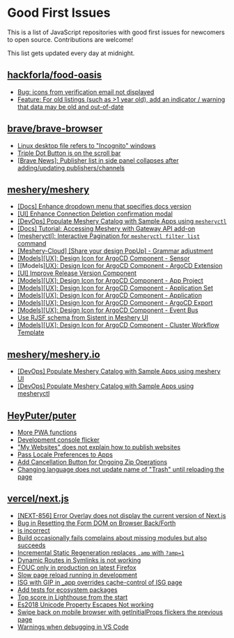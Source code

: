 # Good First Issues

This is a list of JavaScript repositories with good first issues for newcomers to open source. Contributions are welcome!

This list gets updated every day at midnight.

## [hackforla/food-oasis](https://github.com/hackforla/food-oasis)

- [Bug: icons from verification email not displayed](https://github.com/hackforla/food-oasis/issues/2101)
- [Feature: For old listings (such as >1 year old), add an indicator / warning that data may be old and out-of-date](https://github.com/hackforla/food-oasis/issues/2068)

## [brave/brave-browser](https://github.com/brave/brave-browser)

- [Linux desktop file refers to "Incognito" windows](https://github.com/brave/brave-browser/issues/37623)
- [Triple Dot Button is on the  scroll bar ](https://github.com/brave/brave-browser/issues/36298)
- [[Brave News]: Publisher list in side panel collapses after adding/updating publishers/channels](https://github.com/brave/brave-browser/issues/36550)

## [meshery/meshery](https://github.com/meshery/meshery)

- [[Docs] Enhance dropdown menu that specifies docs version](https://github.com/meshery/meshery/issues/9227)
- [[UI] Enhance Connection Deletion confirmation modal](https://github.com/meshery/meshery/issues/10558)
- [[DevOps] Populate Meshery Catalog with Sample Apps using `mesheryctl`](https://github.com/meshery/meshery/issues/10458)
- [[Docs] Tutorial: Accessing Meshery with Gateway API add-on](https://github.com/meshery/meshery/issues/10333)
- [[mesheryctl]: Interactive Pagination for `mesheryctl filter list` command](https://github.com/meshery/meshery/issues/10366)
- [[Meshery-Cloud] [Share your design PopUp] - Grammar adjustment](https://github.com/meshery/meshery/issues/10038)
- [[Models][UX]: Design Icon for ArgoCD Component - Sensor](https://github.com/meshery/meshery/issues/10300)
- [[Models][UX}: Design Icon for ArgoCD Component - ArgoCD Extension](https://github.com/meshery/meshery/issues/10290)
- [[UI] Improve Release Version Component](https://github.com/meshery/meshery/issues/9569)
- [[Models][UX]: Design Icon for ArgoCD Component - App Project ](https://github.com/meshery/meshery/issues/10291)
- [[Models][UX]: Design Icon for ArgoCD Component - Application Set](https://github.com/meshery/meshery/issues/10292)
- [[Models][UX]: Design Icon for ArgoCD Component - Application](https://github.com/meshery/meshery/issues/10293)
- [[Models][UX]: Design Icon for ArgoCD Component - ArgoCD Export](https://github.com/meshery/meshery/issues/10294)
- [[Models][UX]: Design Icon for ArgoCD Component - Event Bus](https://github.com/meshery/meshery/issues/10297)
- [Use RJSF schema from Sistent in Meshery UI](https://github.com/meshery/meshery/issues/10445)
- [[Models][UX]: Design Icon for ArgoCD Component - Cluster Workflow Template](https://github.com/meshery/meshery/issues/10295)

## [meshery/meshery.io](https://github.com/meshery/meshery.io)

- [[DevOps] Populate Meshery Catalog with Sample Apps using meshery UI](https://github.com/meshery/meshery.io/issues/1699)
- [[DevOps] Populate Meshery Catalog with Sample Apps using mesheryctl](https://github.com/meshery/meshery.io/issues/1650)

## [HeyPuter/puter](https://github.com/HeyPuter/puter)

- [More PWA functions](https://github.com/HeyPuter/puter/issues/276)
- [Development console flicker](https://github.com/HeyPuter/puter/issues/232)
- ["My Websites" does not explain how to publish websites](https://github.com/HeyPuter/puter/issues/153)
- [Pass Locale Preferences to Apps](https://github.com/HeyPuter/puter/issues/135)
- [Add Cancellation Button for Ongoing Zip Operations](https://github.com/HeyPuter/puter/issues/116)
- [Changing language does not update name of "Trash" until reloading the page](https://github.com/HeyPuter/puter/issues/148)

## [vercel/next.js](https://github.com/vercel/next.js)

- [[NEXT-856] Error Overlay does not display the current version of Next.js](https://github.com/vercel/next.js/issues/47124)
- [Bug in Resetting the Form DOM on Browser Back/Forth](https://github.com/vercel/next.js/issues/6128)
- [<AppTree /> is incorrect](https://github.com/vercel/next.js/issues/9336)
- [Build occasionally fails complains about missing modules but also succeeds](https://github.com/vercel/next.js/issues/15874)
- [Incremental Static Regeneration replaces `.amp` with `?amp=1`](https://github.com/vercel/next.js/issues/14251)
- [Dynamic Routes in Symlinks is not working](https://github.com/vercel/next.js/issues/16660)
- [FOUC only in production on latest Firefox](https://github.com/vercel/next.js/issues/22465)
- [Slow page reload running in development](https://github.com/vercel/next.js/issues/25108)
- [ISG with GIP in _app overrides cache-control of ISG page](https://github.com/vercel/next.js/issues/14244)
- [Add tests for ecosystem packages](https://github.com/vercel/next.js/issues/31690)
- [Top score in Lighthouse from the start](https://github.com/vercel/next.js/issues/40418)
- [Es2018 Unicode Property Escapes Not working](https://github.com/vercel/next.js/issues/19303)
- [Swipe back on mobile browser with getInitialProps flickers the previous page](https://github.com/vercel/next.js/issues/10465)
- [Warnings when debugging in VS Code](https://github.com/vercel/next.js/issues/24349)

